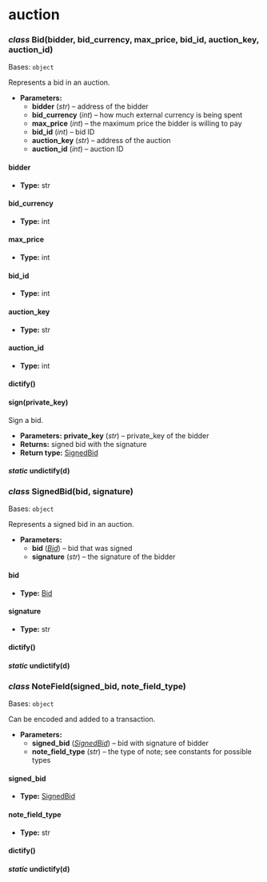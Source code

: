 # auction

### *class* Bid(bidder, bid_currency, max_price, bid_id, auction_key, auction_id)

Bases: `object`

Represents a bid in an auction.

* **Parameters:**
  * **bidder** (*str*) – address of the bidder
  * **bid_currency** (*int*) – how much external currency is being spent
  * **max_price** (*int*) – the maximum price the bidder is willing to pay
  * **bid_id** (*int*) – bid ID
  * **auction_key** (*str*) – address of the auction
  * **auction_id** (*int*) – auction ID

#### bidder

* **Type:**
  str

#### bid_currency

* **Type:**
  int

#### max_price

* **Type:**
  int

#### bid_id

* **Type:**
  int

#### auction_key

* **Type:**
  str

#### auction_id

* **Type:**
  int

#### dictify()

#### sign(private_key)

Sign a bid.

* **Parameters:**
  **private_key** (*str*) – private_key of the bidder
* **Returns:**
  signed bid with the signature
* **Return type:**
  [SignedBid](#algosdk.auction.SignedBid)

#### *static* undictify(d)

### *class* SignedBid(bid, signature)

Bases: `object`

Represents a signed bid in an auction.

* **Parameters:**
  * **bid** ([*Bid*](#algosdk.auction.Bid)) – bid that was signed
  * **signature** (*str*) – the signature of the bidder

#### bid

* **Type:**
  [Bid](#algosdk.auction.Bid)

#### signature

* **Type:**
  str

#### dictify()

#### *static* undictify(d)

### *class* NoteField(signed_bid, note_field_type)

Bases: `object`

Can be encoded and added to a transaction.

* **Parameters:**
  * **signed_bid** ([*SignedBid*](#algosdk.auction.SignedBid)) – bid with signature of bidder
  * **note_field_type** (*str*) – the type of note; see constants for possible
    types

#### signed_bid

* **Type:**
  [SignedBid](#algosdk.auction.SignedBid)

#### note_field_type

* **Type:**
  str

#### dictify()

#### *static* undictify(d)
